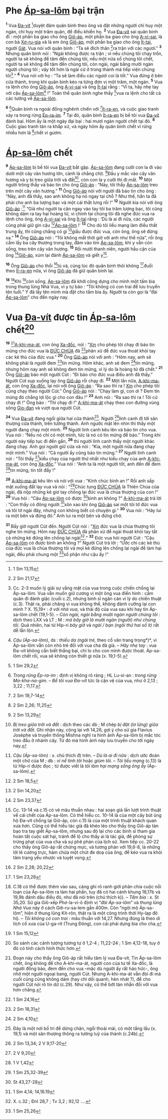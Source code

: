 # Phe [Áp-sa-lôm]() bại trận
<sup><b>1</b></sup> Vua [Đa-vít]() [^1@-3ac6cd14-8041-41a9-9cb9-99739c33f2f3]duyệt đám quân binh theo ông và đặt những người chỉ huy một ngàn, chỉ huy một trăm quân, để điều khiển họ. <sup><b>2</b></sup> Vua [Đa-vít]() sai quân binh đi : một phần ba giao cho ông [Giô-áp](), một phần ba giao cho ông [A-vi-sai](), là con bà [Xơ-ru-gia]() và là em ông [Giô-áp](), một phần ba giao cho ông [Ít-tai](), người [Gát](). Vua nói với quân binh : “Ta sẽ đích thân [^2@-3ac6cd14-8041-41a9-9cb9-99739c33f2f3]ra trận với các ngươi.” <sup><b>3</b></sup> Nhưng quân binh nói : “Ngài không được ra trận ; vì nếu chúng tôi chạy trốn, người ta sẽ không để tâm đến chúng tôi, nếu một nửa số chúng tôi chết, người ta sẽ không để tâm đến chúng tôi, còn ngài, ngài bằng mười ngàn người chúng tôi ; vậy tốt hơn là ngài cứ ở trong thành mà tiếp viện chúng tôi[^1-3ac6cd14-8041-41a9-9cb9-99739c33f2f3].” <sup><b>4</b></sup> Vua nói với họ : “Ta sẽ làm điều các ngươi coi là tốt.” Vua đứng ở bên cửa thành, trong khi quân binh kéo ra từng đơn vị một trăm, một ngàn. <sup><b>5</b></sup> Vua ra lệnh cho ông [Giô-áp](), ông [A-vi-sai]() và ông [Ít-tai]() rằng : “Vì ta, hãy nhẹ tay với cậu [Áp-sa-lôm]()[^2-3ac6cd14-8041-41a9-9cb9-99739c33f2f3] !” Toàn thể quân binh nghe thấy [^3@-3ac6cd14-8041-41a9-9cb9-99739c33f2f3]vua ra lệnh cho tất cả các tướng về [Áp-sa-lôm]().

<sup><b>6</b></sup> [^3-3ac6cd14-8041-41a9-9cb9-99739c33f2f3]Quân binh ra ngoài đồng nghênh chiến với [^4@-3ac6cd14-8041-41a9-9cb9-99739c33f2f3][Ít-ra-en](), và cuộc giao tranh xảy ra trong rừng [Ép-ra-im](). <sup><b>7</b></sup> Tại đó, quân binh [Ít-ra-en]() bị bề tôi vua [Đa-vít]() đánh bại. Hôm ấy là một ngày đại bại : hai mươi ngàn người chết tại đó. <sup><b>8</b></sup> Cuộc giao tranh tản ra khắp xứ, và ngày hôm ấy quân binh chết vì rừng nhiều hơn là [^5@-3ac6cd14-8041-41a9-9cb9-99739c33f2f3]chết vì gươm.


# [Áp-sa-lôm]() chết
<sup><b>9</b></sup> [Áp-sa-lôm]() bị bề tôi vua [Đa-vít]() bắt gặp. [Áp-sa-lôm]() đang cưỡi con la đi vào dưới một cây vân hương lớn, cành lá chằng chịt. [^6@-3ac6cd14-8041-41a9-9cb9-99739c33f2f3]Đầu y mắc vào cây vân hương và y bị treo giữa trời và đất[^4-3ac6cd14-8041-41a9-9cb9-99739c33f2f3], còn con la y cưỡi thì đi mất. <sup><b>10</b></sup> Một người trông thấy và báo tin cho ông [Giô-áp]() : “Này, tôi thấy [Áp-sa-lôm]() treo trên một cây vân hương.” <sup><b>11</b></sup> Ông [Giô-áp]() nói với người đã báo tin cho ông : “Này, anh đã thấy, sao anh không hạ nó ngay tại chỗ ? Như thế, hẳn ta đã phải cho anh ba lượng bạc và một cái thắt lưng rồi !” <sup><b>12</b></sup> Người kia nói với ông [Giô-áp]() :[^5-3ac6cd14-8041-41a9-9cb9-99739c33f2f3] “Giả như người ta cân ngay vào tay tôi ba trăm lượng bạc, tôi cũng không dám ra tay hại hoàng tử, vì chính tai chúng tôi đã nghe đức vua ra lệnh cho ông, ông [A-vi-sai]() và ông [Ít-tai]() rằng : ‘Dù là ai đi nữa, các người cũng phải giữ gìn cậu [^7@-3ac6cd14-8041-41a9-9cb9-99739c33f2f3][Áp-sa-lôm]() !’ <sup><b>13</b></sup> Cho dù tôi liều mạng làm điều thất trung ấy, thì cũng chẳng có gì [^8@-3ac6cd14-8041-41a9-9cb9-99739c33f2f3]giấu được đức vua, còn ông, ông sẽ đứng xa.” <sup><b>14</b></sup> Ông [Giô-áp]() nói : “Tôi không mất thời giờ với anh như thế nữa”, rồi ông cầm lấy ba cây thương trong tay, đâm vào tim [Áp-sa-lôm](), khi y vẫn còn sống, treo trên cây vân hương. <sup><b>15</b></sup> Rồi mười thanh niên, người hầu cận của ông [^9@-3ac6cd14-8041-41a9-9cb9-99739c33f2f3][Giô-áp](), xúm lại đánh [Áp-sa-lôm]() và giết y[^6-3ac6cd14-8041-41a9-9cb9-99739c33f2f3].

<sup><b>16</b></sup> Ông [Giô-áp]() cho thổi [^10@-3ac6cd14-8041-41a9-9cb9-99739c33f2f3]tù và, cùng lúc đó quân binh thôi không [^11@-3ac6cd14-8041-41a9-9cb9-99739c33f2f3]đuổi theo [Ít-ra-en]() nữa, vì ông [Giô-áp]() đã giữ quân binh lại.

<sup><b>18</b></sup> [^8-3ac6cd14-8041-41a9-9cb9-99739c33f2f3]Khi [^13@-3ac6cd14-8041-41a9-9cb9-99739c33f2f3]còn sống, [Áp-sa-lôm]() đã khởi công dựng cho mình một tấm bia trong thung lũng Nhà Vua, vì y tự bảo : “Tôi không có con trai để lưu truyền tên tuổi.” Y đã lấy tên mình mà đặt cho tấm bia ấy. Người ta còn gọi là “đài [Áp-sa-lôm]()” cho đến ngày nay.


# Vua [Đa-vít]() được tin [Áp-sa-lôm]() chết[^9-3ac6cd14-8041-41a9-9cb9-99739c33f2f3]
<sup><b>19</b></sup> [^10-3ac6cd14-8041-41a9-9cb9-99739c33f2f3][A-khi-ma-át](), con ông [Xa-đốc](), nói : “[Xin]() cho phép tôi chạy đi báo tin mừng cho đức vua là [ĐỨC CHÚA]() đã [^14@-3ac6cd14-8041-41a9-9cb9-99739c33f2f3]phân xử để đức vua thoát khỏi tay các kẻ thù của đức vua.” <sup><b>20</b></sup> Ông [Giô-áp]() nói với anh : “Hôm nay, anh sẽ không phải là người đem [^15@-3ac6cd14-8041-41a9-9cb9-99739c33f2f3]tin mừng. Hôm khác, anh sẽ đem [^16@-3ac6cd14-8041-41a9-9cb9-99739c33f2f3]tin mừng, nhưng hôm nay anh sẽ không đem tin mừng, vì lý do là hoàng tử đã chết.” <sup><b>21</b></sup> Ông [Giô-áp]() bảo một người Cút : “Đi báo cho đức vua điều anh đã thấy.” Người Cút sụp xuống lạy ông [Giô-áp]() rồi chạy đi. <sup><b>22</b></sup> Một lần nữa, [A-khi-ma-át](), con ông [Xa-đốc](), lại nói với ông [Giô-áp]() : “Ra sao thì ra ! [Xin]() cho phép tôi cũng chạy theo người Cút.” Ông [Giô-áp]() nói : “Chạy làm gì, con ơi ? Đem tin mừng đó chẳng lợi lộc gì cho con đâu !” <sup><b>23</b></sup> Anh nói : “Ra sao thì ra ! Tôi cứ chạy đi !” Ông bảo : “Thì chạy đi !” [A-khi-ma-át]() chạy theo con đường vùng sông [Gio-đan]() và vượt qua người Cút.

<sup><b>24</b></sup> Vua [Đa-vít]() đang ngồi giữa hai cửa thành[^11-3ac6cd14-8041-41a9-9cb9-99739c33f2f3]. Người [^17@-3ac6cd14-8041-41a9-9cb9-99739c33f2f3]lính canh đi tới sân thượng cửa thành, trên tường thành. Anh ngước mặt lên nhìn thì thấy một người đang chạy một mình. <sup><b>25</b></sup> Người lính canh kêu lên và báo tin cho vua. Vua nói : “Nếu nó chỉ có một mình, tức là nó có tin mừng để báo.” Trong khi người này tiếp tục đi đến gần, <sup><b>26</b></sup> thì người lính canh thấy một người khác đang chạy. Anh gọi người giữ cửa và nói : “Kìa, một người nữa đang chạy một mình.” Vua nói : “Cả người ấy cũng báo tin mừng.” <sup><b>27</b></sup> Người lính canh nói : “Tôi thấy [^18@-3ac6cd14-8041-41a9-9cb9-99739c33f2f3]kiểu chạy của người thứ nhất như kiểu chạy của anh [A-khi-ma-át](), con ông [Xa-đốc]().” Vua nói : “Anh ta là một người tốt, anh đến để đem [^19@-3ac6cd14-8041-41a9-9cb9-99739c33f2f3]tin mừng, tin tốt đấy !”

<sup><b>28</b></sup> [A-khi-ma-át]() kêu lên và nói với vua : “Kính chúc bình an !” Rồi anh sấp mặt xuống đất lạy vua và nói : “[^20@-3ac6cd14-8041-41a9-9cb9-99739c33f2f3]Chúc tụng [ĐỨC CHÚA]() là Thiên Chúa của ngài, đã nộp những kẻ giơ tay chống lại đức vua là chúa thượng của con !” <sup><b>29</b></sup> Vua hỏi : “Cậu [Áp-sa-lôm]() có được [^21@-3ac6cd14-8041-41a9-9cb9-99739c33f2f3]bình an không ?” [A-khi-ma-át]() trả lời : “Con thấy có đông người [^22@-3ac6cd14-8041-41a9-9cb9-99739c33f2f3]xôn xao khi ông [Giô-áp]() sai một tôi tớ đức vua và tôi tớ ngài đây, nhưng con không biết có chuyện gì.” <sup><b>30</b></sup> Vua nói : “Hãy lui ra một bên và đứng đó.” Anh lui ra một bên và đứng chờ.

<sup><b>31</b></sup> Bấy giờ người Cút đến. Người Cút nói : “[Xin]() đức vua là chúa thượng tôi nghe tin mừng. Hôm nay [ĐỨC CHÚA]() đã phân xử để ngài thoát khỏi tay tất cả những kẻ đứng lên chống lại ngài[^12-3ac6cd14-8041-41a9-9cb9-99739c33f2f3].” <sup><b>32</b></sup> Đức vua hỏi người Cút : “Cậu [Áp-sa-lôm]() có được bình an không ?” Người Cút trả lời : “Ước chi các kẻ thù của đức vua là chúa thượng tôi và mọi kẻ đứng lên chống lại ngài để làm hại ngài, đều phải chung một [^23@-3ac6cd14-8041-41a9-9cb9-99739c33f2f3]số phận như cậu ấy !”

[^1-3ac6cd14-8041-41a9-9cb9-99739c33f2f3]: Cc. 2-3 muốn lý giải sự vắng mặt của vua trong cuộc chiến chống lại Áp-sa-lôm. Vua vẫn muốn giữ cương vị một ông vua điển hình : cầm quân đi đánh giặc (cuối c.2), nhưng binh sĩ ngăn cản vì lý do chiến thuật (c.3). Thật ra, phải chăng vì vua không thể, không đành cưỡng lại con mình ? X. 15,19+ : *ở với nhà vua*, và thái độ của vua sau khi hay tin Áp-sa-lôm chết (19,1-5). – *Còn ngài, ngài bằng mười ngàn người chúng tôi* : dịch theo LXX và LT ; M : *mà bây giờ là mười ngàn (người) như chúng tôi*. Quả nhiên, hai từ Híp-ri *bây giờ* và *ngài / bạn (ngôi thứ hai số ít)* rất dễ lẫn lộn.
[^2-3ac6cd14-8041-41a9-9cb9-99739c33f2f3]: *Cậu (Áp-sa-lôm)*, ds : *thiếu da (ngài trẻ,* theo cổ văn trang trọng*)*, vì Áp-sa-lôm vẫn còn nhỏ trẻ đối với vua cha đã già. – *Hãy nhẹ tay* : vua Đa-vít không cần biết thắng bại, chỉ lo cho con mình được thoát. Áp-sa-lôm chết rồi, vua sẽ không còn thiết gì nữa (x. 19,1-5).
[^3-3ac6cd14-8041-41a9-9cb9-99739c33f2f3]: *Trong rừng Ép-ra-im* : định vị không rõ ràng ; HL Lu-xi-an : *trong rừng Ma-kha-na-gim*. – *Bề tôi vua Đa-vít* tức là cận vệ của vua, như ở 2,13 ; 3,22 ; 11,17.
[^4-3ac6cd14-8041-41a9-9cb9-99739c33f2f3]: *Bị treo giữa trời và đất* : dịch theo các db ; M chép *bị đặt (lơ lửng) giữa trời và đất*. Ghi nhận này, cộng lại với 14,26, gợi ý cho sử gia Flavius Josèphe và truyền thống Mishna nghĩ ra hình ảnh Áp-sa-lôm bị mắc tóc treo đầu ở nhánh cây. Từ đó mà hình ảnh này lưu truyền cho tới ngày nay.
[^5-3ac6cd14-8041-41a9-9cb9-99739c33f2f3]: *Cậu (Áp-sa-lôm)* : x. chú thích đ) trên. – *Dù là ai đi nữa* : dịch ước đoán một chữ của M ; db : *vì nể tình tôi* hoặc *giùm tôi*. – *Tôi liều mạng* (c.13) là từ Híp-ri được đọc ; từ được viết là *tôi làm hại mạng sống ông ấy* (Áp-sa-lôm).
[^6-3ac6cd14-8041-41a9-9cb9-99739c33f2f3]: Cc. 13-14 và c.15 có vẻ mâu thuẫn nhau : hai soạn giả lần lượt trình thuật về cái chết của Áp-sa-lôm. Có thể hiểu cc. 10-14 là của một cây bút ủng hộ Đa-vít chống lại Giô-áp, còn c.15 là của một trình thuật khách quan xưa hơn. Cũng có thể hiểu tác giả đã khéo léo cho thấy ông Giô-áp tàn bạo tra tay giết Áp-sa-lôm, nhưng sau đó lại cho các binh sĩ tham gia hoàn tất cuộc sát hại, tránh để lộ cho thấy ai là tác giả, đề phòng sự trừng phạt của vua cha và sự phê phán của lịch sử. Xem tiếp cc. 20-22 cho thấy ông Giô-áp rất chừng mực, và tương phản với 19,6-8, là những lời lẽ cương trực, hàm chứa một chút đe doạ của ông, để kéo vua ra khỏi tâm trạng yếu nhược và tuyệt vọng.
[^8-3ac6cd14-8041-41a9-9cb9-99739c33f2f3]: C.18 có thể được thêm vào sau, càng ghi rõ ranh giới phân chia cuộc nổi loạn của Áp-sa-lôm ra làm hai phần, tuy đã có hai cánh khung 18,17b và 19,9b đánh dấu điều đó, như đã nói trên (chú thích k)). – *Tấm bia* : x. St 35,20. Sử gia Giô-xếp Phơ-la-vi-ô định vị “*đài Áp-sa-lôm*“ và *thung lũng Nhà Vua* này ở cách Giê-ru-sa-lem gần 400m. Còn “ngôi mộ Áp-sa-lôm”, hiện ở thung lũng Kít-rôn, thật ra là một công trình thời Hy-lạp đô hộ. – *Tôi không có con trai* : mâu thuẫn với 14,27. Nhưng đúng là theo di tích cổ xưa của U-ga-rít (Trung Đông), con cái phải dựng bia cho cha.
[^9-3ac6cd14-8041-41a9-9cb9-99739c33f2f3]: So sánh các cảnh tượng tương tự ở 1,2-4 ; 11,22-24 ; 1 Sm 4,12-18, tuy ở đó có tính cách hình thức hơn.
[^10-3ac6cd14-8041-41a9-9cb9-99739c33f2f3]: Đoạn này cho thấy ông Giô-áp rất hiểu tâm lý vua Đa-vít. Tin Áp-sa-lôm chết, ông không để cho A-khi-ma-át, người con của tư tế Xa-đốc, là người đồng bào, đem đến cho vua –mặc dù người ấy rất háo hức-, ông nhờ một người ngoại bang, người Cút. Nhưng A-khi-ma-át vẫn đòi đi mà cuối cùng cũng không dám (hay chỉ dối quanh, hèn nhát ?), để cho người Cút nói rõ tin dữ (c.29). Như vậy, có thể bớt tàn nhẫn đối với vua hơn chăng.
[^11-3ac6cd14-8041-41a9-9cb9-99739c33f2f3]: Đây là một nơi bố trí để dừng chân, ngồi thoải mái, có một tầng lầu (x. 19,1) và một sân thượng thông ra tường luỹ của thành (c.24b).
[^12-3ac6cd14-8041-41a9-9cb9-99739c33f2f3]: X. c.32 ; Đnl 28,7 ; Tv 3,2 ; 92,12 ....
[^1@-3ac6cd14-8041-41a9-9cb9-99739c33f2f3]: 1 Sm 13,15
[^2@-3ac6cd14-8041-41a9-9cb9-99739c33f2f3]: 2 Sm 21,17
[^3@-3ac6cd14-8041-41a9-9cb9-99739c33f2f3]: 1 Sm 29,2
[^4@-3ac6cd14-8041-41a9-9cb9-99739c33f2f3]: 2 Sm 19,7-14
[^5@-3ac6cd14-8041-41a9-9cb9-99739c33f2f3]: 2 Sm 2,26; 11,25
[^6@-3ac6cd14-8041-41a9-9cb9-99739c33f2f3]: 2 Sm 13,29
[^7@-3ac6cd14-8041-41a9-9cb9-99739c33f2f3]: 2 Sm 18,5
[^8@-3ac6cd14-8041-41a9-9cb9-99739c33f2f3]: 2 Sm 14,20
[^9@-3ac6cd14-8041-41a9-9cb9-99739c33f2f3]: 2 Sm 23,37
[^10@-3ac6cd14-8041-41a9-9cb9-99739c33f2f3]: 2 Sm 2,28; 20,22
[^11@-3ac6cd14-8041-41a9-9cb9-99739c33f2f3]: 1 Sm 23,28
[^13@-3ac6cd14-8041-41a9-9cb9-99739c33f2f3]: 1 Sm 15,12
[^14@-3ac6cd14-8041-41a9-9cb9-99739c33f2f3]: 1 Sm 24,16
[^15@-3ac6cd14-8041-41a9-9cb9-99739c33f2f3]: 2 Sm 18,31
[^16@-3ac6cd14-8041-41a9-9cb9-99739c33f2f3]: 2 Sm 4,10
[^17@-3ac6cd14-8041-41a9-9cb9-99739c33f2f3]: 2 Sm 13,34; 2 V 9,17-20
[^18@-3ac6cd14-8041-41a9-9cb9-99739c33f2f3]: 2 V 9,20
[^19@-3ac6cd14-8041-41a9-9cb9-99739c33f2f3]: 1 V 1,42
[^20@-3ac6cd14-8041-41a9-9cb9-99739c33f2f3]: 1 Sm 25,32-39
[^21@-3ac6cd14-8041-41a9-9cb9-99739c33f2f3]: St 43,27-28
[^22@-3ac6cd14-8041-41a9-9cb9-99739c33f2f3]: 1 Sm 4,14; 14,16.19
[^23@-3ac6cd14-8041-41a9-9cb9-99739c33f2f3]: 1 Sm 25,26